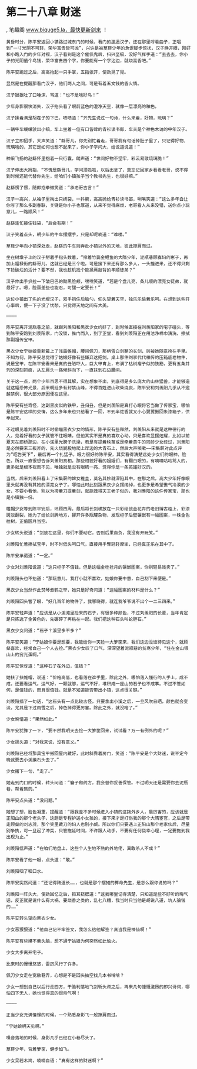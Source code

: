 # 第二十八章 财迷
, 笔趣阁 www.biquge5.la，最快更新剑来 ！

    黄昏时分，陈平安返回小镇路过城东门的时候，看门的邋遢汉子，还在那里哼着曲子，正唱到“一寸光阴不可轻，荣华富贵皆可抛”，兴许是被草鞋少年的急促脚步惊扰，汉子睁开眼，刚好和小跑入门的少年对视，汉子看到是这个催债鬼后，扫兴至极，没好气挥手道：“去去去，你小子的光阴值个鸟钱，荣华富贵四个字，你要能有一个字沾边，就烧高香吧。”

    陈平安跑过之后，高高抬起一只手掌，五指张开，使劲晃了晃。

    显然是在提醒那看门汉子，他们两人之间，可是有着五文钱的香火情。

    汉子狠狠吐了口唾沫，骂道：“也不是啥好鸟！”

    少年身影很快消失，汉子抬头看了眼蔚蓝色的澄净天空，就像一层漂亮的釉色。

    汉子揉着满是胡茬子的下巴，啧啧道：“齐先生说过一句诗，什么来着，好物，琉璃？”

    一辆牛车缓缓驶出小镇，车上坐着一位有口皆碑的青衫读书郎，车夫是个神色木讷的中年汉子。

    汉子立即招手，大声笑道：“繇哥儿，你先别忙着走，哥哥我有句话掉肚子里了，只记得好物、琉璃啥的，其它是如何也想不起来了，你小子学问大，给说道说道！”

    神采飞扬的赵繇怀里抱着一只行囊，朗声道：“世间好物不坚牢，彩云易散琉璃脆！”

    汉子伸出大拇指，“不愧是繇哥儿，学问顶呱呱，以后出息了，莫忘记回家乡看看老哥，说不得到时候还能代替你先生，给咱们小镇孩子当个教书先生，也很好嘛。”

    赵繇愣了愣，随即抱拳微笑道：“承老哥吉言！”

    汉子一高兴，从袖子里掏出只绣袋，一抖腕，高高抛给青衫读书郎，咧嘴笑道：“这么多年白让你写了那么多副春联，关键是你小子也厚道，从来不觉得麻烦，老哥看人从来没错，送你点小玩意儿，一路顺风！”

    赵繇连忙接住钱袋，“后会有期！”

    汉子笑着点头，朝少年的牛车摆摆手，只是却呢喃道：“难喽。”

    草鞋少年向小镇深处走，赵繇的牛车则奔赴小镇以外的天地，彼此擦肩而过。

    坐在树墩子上的汉子掰着手指头数着，“拎着竹篓金鲤鱼的大隋少年，泥瓶巷顾寡妇的崽子，再加上福禄街的繇哥儿，这就已经是三个啦。可是接下来还有那么多人，一头撞进来，还不得只剩下捡破烂的活计？要不然，我也趁机找个能揉肩敲背的孝顺徒弟？”

    汉子伸出手扒拉一下皱巴巴的黝黑脸颊，嘿嘿笑道，“若是个盘儿亮、条儿顺的漂亮女徒弟，就最好了。嗯，脸蛋差些也能忍，可腿一定要长！”

    这位小镇出了名的光棍汉子，双手抱住后脑勺，仰头望着天空，独乐乐偷着乐呵。在想到这些开心事后，便一下子没了忧愁，只觉得天地之间有大美。

    ————

    陈平安离开泥瓶巷之前，就跟刘羡阳和黑衣少女约好了，到时候直接在刘羡阳家的宅子碰头，等到陈平安跑到刘羡阳家，门没锁，推门而入，到了正堂，看到刘羡阳正在用洁净棉巾清洗、擦拭那副祖传宝甲。

    黑衣少女宁姑娘重新戴上了浅露帷帽，腰间佩刀，那柄雪白剑鞘的长剑，则被她随意拎在手里。不知为何，陈平安总觉得宁姑娘好像有些嫌弃这把剑。桌上那件刘家代代相传的压箱底老物件，说是宝甲，在陈平安看来是真的丑陋吓人，巨大甲胄上，布满了枯树瘤子似的铁筋，更有五条并列的深刻抓痕，从左肩头一路倾斜向下，一直抹到右边腰间。

    关于这一点，两个少年百思不得其解，实在想象不出，到底得是多么庞大的山林猛兽，才能够造就这幅恐怖光景，后来朝廷多有封禁山峰，不得百姓进山砍柴烧炭，陈平安和刘羡阳几乎从不逾越禁例，很大部分原因便在这里。

    陈平安有些奇怪，这副黑炭似的铁甲，丑归丑，但是刘羡阳是真打心眼将它当做了传家宝，哪怕是陈平安这样的交情，这么多年来也只给看了一回，不到半炷香就又小心翼翼搬回朱漆箱子，供奉起来。

    不过眼见着刘羡阳时不时偷瞄黑衣少女的情形，陈平安有些释然，刘羡阳从来就是这种德行的人，见着好看的女子就管不住眼睛，但他其实不是真的喜欢心动，只是喜欢显摆炫耀，比如以前夏天在廊桥那边，在小溪里光膀子洗澡，若是有提着秧苗或是牵着黄牛的同龄少女经过，刘羡阳是必然要来三板斧的，先火烧屁股地爬上岸边的大青石上，然后大声咳嗽——宋集薪对此点评为“昭告天下”，最后再一个扎猛子。眼力很好的陈平安，其实看得清楚远处少女们的眼神、脸色，所以一直很想告诉刘羡阳真相，那些相貌好看的姐姐们，有翻白眼的，有嘀嘀咕咕骂人的，更多就是根本视而不见，唯独就是没有眼睛一亮、觉得你是一条英雄好汉的。

    当然，后来刘羡阳看上了宋集薪的婢女稚圭，莫名其妙就深陷其中，在那之后，高大少年好像眼里头就再没有其她的漂亮女子了。哪怕此时此刻跟黑衣少女摆阔绰，也更多是希望傲气冷漠的少女，不要小看他，别以为挎着刀提着剑，就能拽得天王老子似的，我刘羡阳的这件传家宝，那也是小镇独一份。

    帷帽少女等到陈平安后，环顾四周，最后将长剑横放在一只彩绘戗金花卉的老旧博古柜上，彩漆斑驳翻裂，她为了给长剑腾地方，挪开许多瓶罐杂物，发现柜子后壁镶嵌有一幅图案，一株金色桂树，正值圆月当空。

    少女转头说道：“剑放在这里，你们不要动它，否则后果自负，我没有开玩笑。”

    刘羡阳忙着擦拭宝甲，时不时低头呵口气，直接用手臂轻轻摩挲，已经真正乐在其中了。

    陈平安承诺道：“一定。”

    少女对刘羡阳说道：“这只柜子不值钱，但是这幅金桂挂月的镶嵌图案，你别轻易贱卖了。”

    刘羡阳头也不抬道：“那玩意儿，我打小就不喜欢，姑娘你要中意，自己刮下来便是。”

    黑衣少女当然作此焚琴煮鹤之举，她只是好奇问道：“这幅图案的材料是什么？”

    刘羡阳回头瞥了眼，“好几百年的物件了，我哪晓得，就连我爷爷说不出个一二三四来。”

    陈平安轻声道：“应该是从小溪滩里捡来的石子，有很多种颜色，不过刘羡阳的长辈，当年肯定是只拣选了金黄色的，先碾碎了再粘在一起。我们把这种石头叫蛇胆石。”

    黑衣少女问道：“石子？溪里多不多？”

    陈平安笑道：“宁姑娘你要是想要，我能给你一天捡一大箩筐来，我们这边没谁待见这个，就顾粲喜欢，经常自己一个人去捡。”黑衣少女叹了口气，深深望着泥瓶巷的贫寒少年，“住在金山银山上的穷光蛋啊。”

    陈平安惊讶道：“这种石子在外边，值钱？”

    她扶了扶帷帽，说道：“价格高低，也看落在谁手里，除此之外，哪怕落入懂行的人手上，成不成，还要看运气。运气好，一颗就够，运气不好，堆积成一座山的石子也不成事。不过不管如何，是值钱的，而且很值钱。就是不知道能否带出小镇，这点很关键。”

    刘羡阳插了一句话，“这石头有一点比较古怪，只要拿出小溪之后，一旦风吹日晒，颜色就会变淡，尤其是下过雨雪之后，掉色掉得更厉害。除此之外，就没啥了。”

    少女惋惜道：“果然如此。”

    陈平安犹豫了一下，“要不然我明天去捡一大箩筐回来，试试看？万一有例外的呢？”

    少女摇头道：“对我来说，没有意义。”

    刘羡阳已经将那具宝甲搬回屋内藏好，此时斜靠着房门，笑道：“陈平安是个大财迷，说不定今晚就要去小溪摸石头去了。”

    少女撂下一句，“走了。”

    她走到门口的时候，转头问道：“簪子和药方，我会替你妥善保管。不过明天还是需要你去泥瓶巷，帮着熬药。”

    陈平安点头道：“没问题。”

    她想了想，脸色凝重，提醒道：“跟我差不多时候进入小镇的这拨外乡人，最厉害的，应该就是正阳山的那个老头子，这趟是专程护送小女孩的，接下来才是打伤我的那个大隋宦官，之后是带走顾粲的刘志茂，那个笑里藏刀的妇人也别小觑。所以你们只要遇上正阳山那个老家伙后，尽量别争执，可一旦起了冲突，只管拖延时间，不许跟人动手，不要有任何侥幸心理，一定要拖到我出现为止。”

    刘羡阳低声道：“在咱们地盘上，这些个人生地不熟的外地佬，真敢杀人不成？”

    陈平安看了他一眼，点头道：“敢。”

    刘羡阳咽了咽口水。

    陈平安突然问道：“还记得陆道长……，也就是那个摆摊的算命先生，是怎么跟你说的吗？”

    刘羡阳一阵头大，使劲回忆之后，抓耳挠腮道：“这我哪里记得清楚，只知道是些不好听的晦气话，反正就是说什么有大祸、要烧香之类的，乱七八糟，我当时只当他是胡说八道，坑人骗钱的……”

    陈平安转头望向黑衣少女。

    少女恶狠狠道：“他自己记不牢签文，我怎么给他解签？真当我是神仙啊！”

    陈平安有些摸不着头脑，想不通宁姑娘为何突然如此恼火。

    少女大步离开宅子。

    比来时的慢慢悠悠，雷厉风行了许多。

    佩刀少女走在宽敞巷弄，心想是不是回头抽空找几本书啃啃？

    少女一想到自己以后行走四方，干脆利落地飞剑斩头颅之后，再来几句慷慨激昂的即兴诗词，哪怕四下无人，她也觉得真的很帅气啊！

    ————

    正当少女充满憧憬的时候，一个熟悉身影飞一般擦肩而过。

    “宁姑娘明天见啊。”

    嗓音落地的时候，身影几乎已经在小巷尽头了。

    草鞋少年，背着箩筐，健步如飞。

    少女呆若木鸡，喃喃自语：“真有这样的财迷啊？”